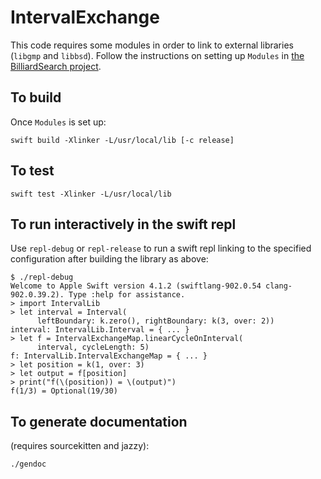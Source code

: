 # IntervalExchange

This code requires some modules in order to link to external libraries
(`libgmp` and `libbsd`). Follow the instructions on setting up `Modules` in
[the BilliardSearch project](https://github.com/faec/BilliardSearch).

## To build

Once `Modules` is set up:

```
swift build -Xlinker -L/usr/local/lib [-c release]
```

## To test

```
swift test -Xlinker -L/usr/local/lib
```

## To run interactively in the swift repl

Use `repl-debug` or `repl-release` to run a swift repl linking to the
specified configuration after building the library as above:

    $ ./repl-debug
    Welcome to Apple Swift version 4.1.2 (swiftlang-902.0.54 clang-902.0.39.2). Type :help for assistance.
    > import IntervalLib
    > let interval = Interval(
          leftBoundary: k.zero(), rightBoundary: k(3, over: 2))
    interval: IntervalLib.Interval = { ... }
    > let f = IntervalExchangeMap.linearCycleOnInterval(
          interval, cycleLength: 5)
    f: IntervalLib.IntervalExchangeMap = { ... }
    > let position = k(1, over: 3)
    > let output = f[position]
    > print("f(\(position)) = \(output)")
    f(1/3) = Optional(19/30)

## To generate documentation
(requires sourcekitten and jazzy):

```
./gendoc
```

